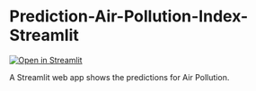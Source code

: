 # Prediction-Air-Pollution-Index-Streamlit

[![Open in Streamlit](https://static.streamlit.io/badges/streamlit_badge_black_white.svg)](https://share.streamlit.io/aniketwattamwar/predicting-air-pollution-index-streamlit/main/air_pollution_index.py)

A Streamlit web app shows the predictions for Air Pollution.
